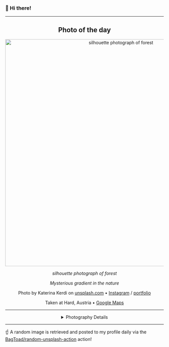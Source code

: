 ### 👋 Hi there!

----
<div align="center">

## Photo of the day
  
  <a href="https://unsplash.com/photos/silhouette-photograph-of-forest--YiJvbfNDqk"><img width="720" src="https://images.unsplash.com/photo-1508163223045-1880bc36e222?crop=entropy&cs=tinysrgb&fit=max&fm=jpg&ixid=M3w1NTI0NDl8MHwxfHJhbmRvbXx8fHx8fHx8fDE3MDgxNDk2MzV8&ixlib=rb-4.0.3&q=80&w=1080" alt="silhouette photograph of forest"></a>
  
  <em>silhouette photograph of forest</em>
  
  <em>Mysterious gradient in the nature</em>

  Photo by Katerina Kerdi on [unsplash.com](https://unsplash.com/) • [Instagram](https://instagram.com/katekerdi) / [portfolio](https://www.instagram.com/katekerdi)
  
  Taken at Hard, Austria • [Google Maps](https://www.google.com/maps/search/?api=1&query=47.4849228,9.69366319999995)
  
  ---
  
<details>
<summary>Photography Details</summary>
  
| Parameter     | Value |
| ------------- | ----- |
| Camera Model  | Canon EOS 5D Mark III |
| Exposure Time | 1/2500 |
| Aperture      | 5.6 |
| Focal Length  | 200.0 |
| ISO           | 100 |
| Location      | Hard, Austria (Austria) |
| Coordinates   | Latitude 47.4849228, Longitude 9.69366319999995 |

### Map

```geojson
        {
            "type": "FeatureCollection",
            "features": [
                {
                    "type": "Feature",
                    "properties": {},
                    "geometry": {
                        "coordinates": [
                            9.69366319999995,
                            47.4849228
                        ],
                        "type": "Point"
                    },
                    "id": 1
                },
                {
                    "type": "Feature",
                    "properties": {},
                    "geometry": {
                        "coordinates": [
                            [
                                9.99366319999995,
                                47.7849228
                            ],
                            [
                                9.99366319999995,
                                47.1849228
                            ],
                            [
                                9.39366319999995,
                                47.1849228
                            ],
                            [
                                9.39366319999995,
                                47.7849228
                            ],
                            [
                                9.99366319999995,
                                47.7849228
                            ]
                        ],
                        "type": "LineString"
                    }
                }
            ]
        }
```

</details>

</div>

----

☝️ A random image is retrieved and posted to my profile daily via the [BagToad/random-unsplash-action](https://github.com/BagToad/random-unsplash-action) action!
